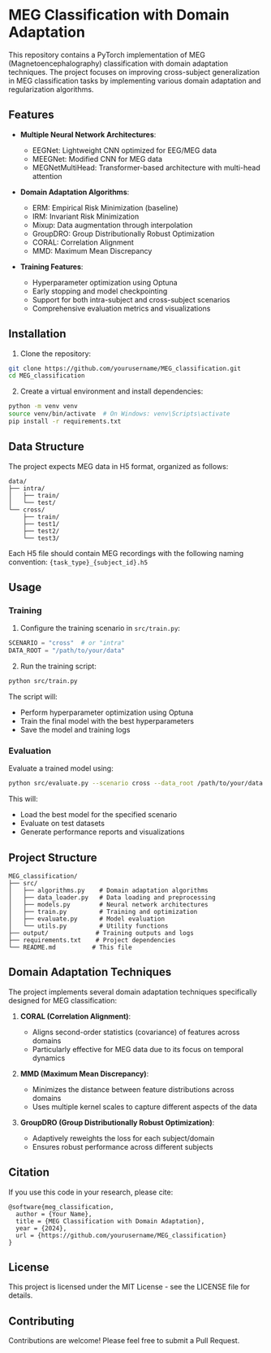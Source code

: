 # MEG Classification with Domain Adaptation

This repository contains a PyTorch implementation of MEG (Magnetoencephalography) classification with domain adaptation techniques. The project focuses on improving cross-subject generalization in MEG classification tasks by implementing various domain adaptation and regularization algorithms.

## Features

- **Multiple Neural Network Architectures**:
  - EEGNet: Lightweight CNN optimized for EEG/MEG data
  - MEEGNet: Modified CNN for MEG data
  - MEGNetMultiHead: Transformer-based architecture with multi-head attention

- **Domain Adaptation Algorithms**:
  - ERM: Empirical Risk Minimization (baseline)
  - IRM: Invariant Risk Minimization
  - Mixup: Data augmentation through interpolation
  - GroupDRO: Group Distributionally Robust Optimization
  - CORAL: Correlation Alignment
  - MMD: Maximum Mean Discrepancy

- **Training Features**:
  - Hyperparameter optimization using Optuna
  - Early stopping and model checkpointing
  - Support for both intra-subject and cross-subject scenarios
  - Comprehensive evaluation metrics and visualizations

## Installation

1. Clone the repository:
```bash
git clone https://github.com/yourusername/MEG_classification.git
cd MEG_classification
```

2. Create a virtual environment and install dependencies:
```bash
python -m venv venv
source venv/bin/activate  # On Windows: venv\Scripts\activate
pip install -r requirements.txt
```

## Data Structure

The project expects MEG data in H5 format, organized as follows:
```
data/
├── intra/
│   ├── train/
│   └── test/
└── cross/
    ├── train/
    ├── test1/
    ├── test2/
    └── test3/
```

Each H5 file should contain MEG recordings with the following naming convention:
`{task_type}_{subject_id}.h5`

## Usage

### Training

1. Configure the training scenario in `src/train.py`:
```python
SCENARIO = "cross"  # or "intra"
DATA_ROOT = "/path/to/your/data"
```

2. Run the training script:
```bash
python src/train.py
```

The script will:
- Perform hyperparameter optimization using Optuna
- Train the final model with the best hyperparameters
- Save the model and training logs

### Evaluation

Evaluate a trained model using:
```bash
python src/evaluate.py --scenario cross --data_root /path/to/your/data
```

This will:
- Load the best model for the specified scenario
- Evaluate on test datasets
- Generate performance reports and visualizations

## Project Structure

```
MEG_classification/
├── src/
│   ├── algorithms.py    # Domain adaptation algorithms
│   ├── data_loader.py   # Data loading and preprocessing
│   ├── models.py        # Neural network architectures
│   ├── train.py         # Training and optimization
│   ├── evaluate.py      # Model evaluation
│   └── utils.py         # Utility functions
├── output/             # Training outputs and logs
├── requirements.txt    # Project dependencies
└── README.md          # This file
```

## Domain Adaptation Techniques

The project implements several domain adaptation techniques specifically designed for MEG classification:

1. **CORAL (Correlation Alignment)**:
   - Aligns second-order statistics (covariance) of features across domains
   - Particularly effective for MEG data due to its focus on temporal dynamics

2. **MMD (Maximum Mean Discrepancy)**:
   - Minimizes the distance between feature distributions across domains
   - Uses multiple kernel scales to capture different aspects of the data

3. **GroupDRO (Group Distributionally Robust Optimization)**:
   - Adaptively reweights the loss for each subject/domain
   - Ensures robust performance across different subjects

## Citation

If you use this code in your research, please cite:
```
@software{meg_classification,
  author = {Your Name},
  title = {MEG Classification with Domain Adaptation},
  year = {2024},
  url = {https://github.com/yourusername/MEG_classification}
}
```

## License

This project is licensed under the MIT License - see the LICENSE file for details.

## Contributing

Contributions are welcome! Please feel free to submit a Pull Request.
